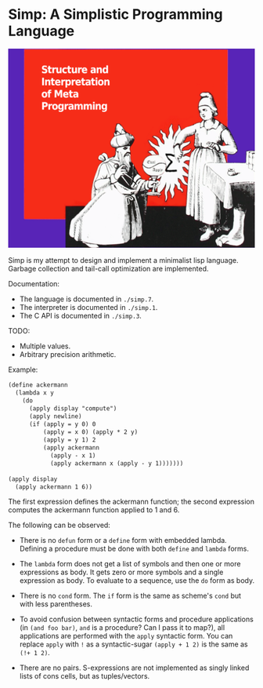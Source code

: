 # Simp: A Simplistic Programming Language

<p align="center">
  <img src="./simp.png", title="A wizard kneeling in front of a down pointing witch"/>
</p>

Simp is my attempt to design and implement a minimalist lisp language.
Garbage collection and tail-call optimization are implemented.

Documentation:
* The language is documented in `./simp.7`.
* The interpreter is documented in `./simp.1`.
* The C API is documented in `./simp.3`.

TODO:
* Multiple values.
* Arbitrary precision arithmetic.

Example:

```
(define ackermann
  (lambda x y
    (do
      (apply display "compute")
      (apply newline)
      (if (apply = y 0) 0
          (apply = x 0) (apply * 2 y)
          (apply = y 1) 2
          (apply ackermann
            (apply - x 1)
            (apply ackermann x (apply - y 1)))))))

(apply display
  (apply ackermann 1 6))
```

The first expression defines the ackermann function; the second
expression computes the ackermann function applied to 1 and 6.

The following can be observed:

* There is no `defun` form or a `define` form with embedded lambda.
  Defining a procedure must be done with both `define` and `lambda`
  forms.

* The `lambda` form does not get a list of symbols and then one or more
  expressions as body.  It gets zero or more symbols and a single
  expression as body.  To evaluate to a sequence, use the `do` form
  as body.

* There is no `cond` form. The `if` form is the same as scheme's `cond`
  but with less parentheses.

* To avoid confusion between syntactic forms and procedure applications
  (in `(and foo bar)`, `and` is a procedure? Can I pass it to map?),
  all applications are performed with the `apply` syntactic form.
  You can replace `apply` with `!` as a syntactic-sugar `(apply + 1 2)`
  is the same as `(!+ 1 2)`.

* There are no pairs.  S-expressions are not implemented as singly
  linked lists of cons cells, but as tuples/vectors.
